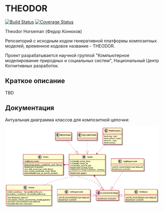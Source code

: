 # THEODOR
[![Build Status](https://travis-ci.com/J3FALL/THEODOR.svg?branch=master)](https://travis-ci.com/J3FALL/THEODOR) [![Coverage Status](https://coveralls.io/repos/github/J3FALL/THEODOR/badge.svg?branch=node-structure)](https://coveralls.io/github/J3FALL/THEODOR?branch=master)

Theodor Horseman (Федор Конюхов)

Репозиторий с исходным кодом генеративной платформы композитных моделей,
временное кодовое название - THEODOR. 

Проект разрабатывается научной группой
"Компьютерное моделирование природных и социальных систем", Национальный Центр
Когнитивных разработок.

## Краткое описание
TBD

## Документация

Актуальная диаграмма классов для композитной цепочки:

![Chain](/design/figures/nodes.png)

